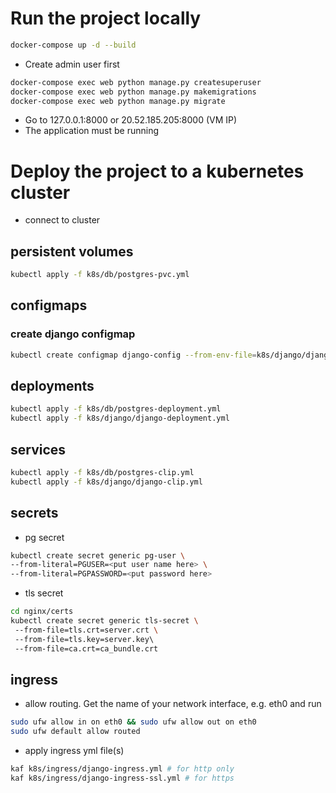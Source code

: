# Run the project locally

```bash
docker-compose up -d --build
```
* Create admin user first
```bash
docker-compose exec web python manage.py createsuperuser
docker-compose exec web python manage.py makemigrations
docker-compose exec web python manage.py migrate
```
* Go to 127.0.0.1:8000 or 20.52.185.205:8000 (VM IP)
* The application must be running

# Deploy the project to a kubernetes cluster

* connect to cluster

## persistent volumes
```bash
kubectl apply -f k8s/db/postgres-pvc.yml
```
## configmaps
### create django configmap
```bash
kubectl create configmap django-config --from-env-file=k8s/django/django.env
```

## deployments
```bash
kubectl apply -f k8s/db/postgres-deployment.yml
kubectl apply -f k8s/django/django-deployment.yml
```

## services
```bash
kubectl apply -f k8s/db/postgres-clip.yml
kubectl apply -f k8s/django/django-clip.yml

```
## secrets
* pg secret

```bash
kubectl create secret generic pg-user \
--from-literal=PGUSER=<put user name here> \
--from-literal=PGPASSWORD=<put password here>
```
* tls secret
```bash
cd nginx/certs
kubectl create secret generic tls-secret \ 
 --from-file=tls.crt=server.crt \             
 --from-file=tls.key=server.key\             
 --from-file=ca.crt=ca_bundle.crt
```

## ingress

* allow routing. Get the name of your network interface, e.g. eth0 and run
```bash
sudo ufw allow in on eth0 && sudo ufw allow out on eth0
sudo ufw default allow routed
```

* apply ingress yml file(s)
```bash
kaf k8s/ingress/django-ingress.yml # for http only
kaf k8s/ingress/django-ingress-ssl.yml # for https
```
